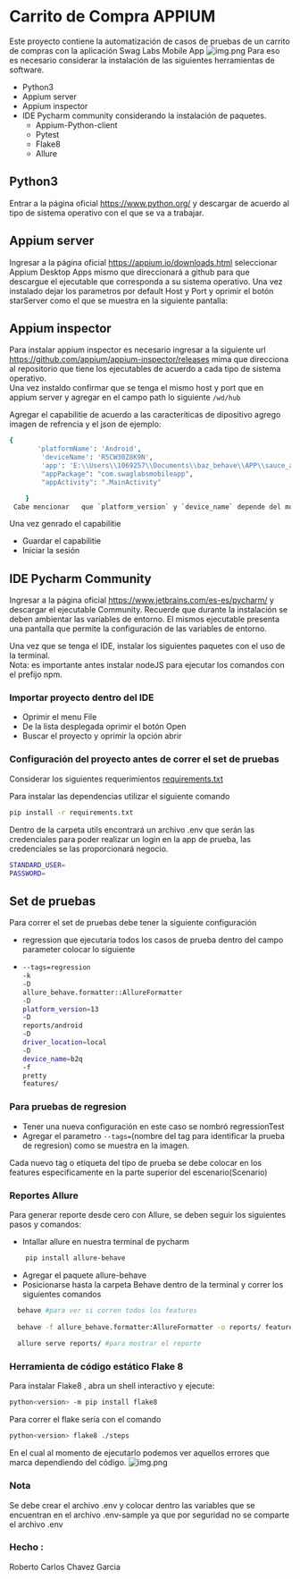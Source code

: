 
# Carrito de Compra APPIUM

Este proyecto contiene la automatización de casos de pruebas de un carrito de compras con la aplicación
Swag Labs Mobile App
![img.png](img/App_swaglabs.png)
Para eso es necesario considerar la instalación de las siguientes herramientas de software.

* Python3
* Appium server
* Appium inspector
* IDE Pycharm community considerando la instalación de paquetes.
    * Appium-Python-client
    * Pytest
    * Flake8
    * Allure

## Python3
Entrar a la página oficial https://www.python.org/ y descargar de acuerdo al tipo de sistema operativo con el que se va a trabajar.  

## Appium server
Ingresar a la página oficial https://appium.io/downloads.html seleccionar Appium Desktop Apps mismo que direccionará a github para que descargue el ejecutable que corresponda a su sistema operativo.
Una vez instalado dejar los parametros por default Host y Port y oprimir el botón starServer como el que se muestra en la siguiente pantalla:
   


## Appium inspector
Para instalar appium inspector es necesario ingresar a la siguiente url https://github.com/appium/appium-inspector/releases mima que direcciona al repositorio que tiene los ejecutables de acuerdo a cada tipo de sistema operativo.   
Una vez instaldo confirmar que se tenga el mismo host y port que en appium server y agregar en el campo path lo siguiente `/wd/hub`  
  
Agregar el capabilitie de acuerdo a las caracteriticas de dipositivo agrego imagen de refrencia y el json de ejemplo:  


  
```bash
{
       'platformName': 'Android',
        'deviceName': 'R5CW30Z8K9N',
        'app': 'E:\\Users\\1069257\\Documents\\baz_behave\\APP\\sauce_app.apk',
        "appPackage": "com.swaglabsmobileapp",
        "appActivity": ".MainActivity"

    }
 Cabe mencionar   que `platform_version` y `device_name` depende del modelo de dipositivo android a utilizar y en `app` modificar la ruta de la app acorde al path en la que se encuentre el proyecto descargado ya que la ruta que se muestra cambia acorde al dispositivo que se esta usando
```
Una vez genrado el capabilitie
* Guardar el capabilitie
* Iniciar la sesión


## IDE Pycharm Community
Ingresar a la página oficial https://www.jetbrains.com/es-es/pycharm/ y descargar el
ejecutable Community. Recuerde que durante la instalación se deben ambientar las variables de entorno.
El mismos ejecutable presenta una pantalla que permite la configuración de las variables de entorno. 

Una vez que se tenga el IDE, instalar los siguientes paquetes con el uso de la terminal.  
Nota: es importante antes instalar nodeJS para ejecutar los comandos con el prefijo npm. 


### Importar proyecto dentro del IDE
* Oprimir el menu File
* De la lista desplegada oprimir el botón Open
* Buscar el proyecto y oprimir la opción abrir


### Configuración del proyecto antes de correr el set de pruebas

Considerar los siguientes requerimientos [requirements.txt](requirements.txt)

Para instalar las dependencias utilizar el siguiente comando
  
 ```bash
pip install -r requirements.txt
``` 

Dentro de la carpeta utils encontrará un archivo .env que serán las credenciales para poder realizar un login en la app de prueba, las credenciales se las proporcionará negocio.
```bash
STANDARD_USER=
PASSWORD=
```

## Set de pruebas

Para correr el set de pruebas debe tener la siguiente configuración 

* regression que ejecutaría todos los casos de prueba
dentro del campo parameter colocar lo siguiente
* ```bash
  --tags=regression
  -k
  -D
  allure_behave.formatter::AllureFormatter
  -D
  platform_version=13
  -D
  reports/android
  -D
  driver_location=local
  -D
  device_name=b2q
  -f
  pretty
  features/
  ```  

### Para pruebas de regresion 
* Tener una nueva configuración en este caso se nombró regressionTest
* Agregar el parametro `--tags=`(nombre del tag para identificar la prueba de regresion) como se muestra en la imagen.

Cada nuevo tag o etiqueta del tipo de prueba se debe colocar en los features especificamente en la parte superior del escenario(Scenario)
  
### Reportes Allure  

Para generar reporte desde cero con Allure, se deben seguir los siguientes pasos y comandos:

* Intallar allure en nuestra terminal de pycharm 
```bash
    pip install allure-behave
  ```  
* Agregar el paquete allure-behave  
* Posicionarse hasta la carpeta Behave dentro de la terminal y correr los siguientes comandos
```bash
  behave #para ver si corren todos los features 
  
  behave -f allure_behave.formatter:AllureFormatter -o reports/ features # para generar la carpeta reports y correr las pruebas 
  
  allure serve reports/ #para mostrar el reporte
```
### Herramienta de código estático Flake 8
Para instalar Flake8 , abra un shell interactivo y ejecute:
```bash
python<version> -m pip install flake8
 ``` 
Para correr el flake sería con el comando
```bash
python<version> flake8 ./steps  
 ``` 
En el cual al momento de ejecutarlo podemos ver aquellos errores que marca dependiendo del código.
![img.png](img/flake8.png)
### Nota 
Se debe crear el archivo .env y colocar dentro las variables que se encuentran en el archivo .env-sample ya que por seguridad no se comparte el archivo .env

### Hecho :
Roberto Carlos Chavez Garcia